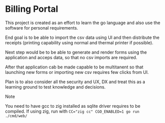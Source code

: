 # Billing Portal

This project is created as an effort to learn the go language and also use the
software for personal requirements.

End goal is to be able to import the csv data using UI and then distribute the
receipts (printing capability using normal and thermal printer if possible).

Next step would be to be able to generate and render forms using the application
and acceps data, so that no csv imports are required.

After that application cab be made capable to be multitanent so that launching
new forms or importing new csv requires few clicks from UI.

Plan is to also consider all the security and UX, DX and treat this as a 
learning ground to test knowledge and decisions.


> [!NOTE]
> You need to have gcc to zig installed as sqlite driver requires to be compiled.
> If using zig, run with `CC="zig cc" CGO_ENABLED=1 go run ./cmd/web/`
